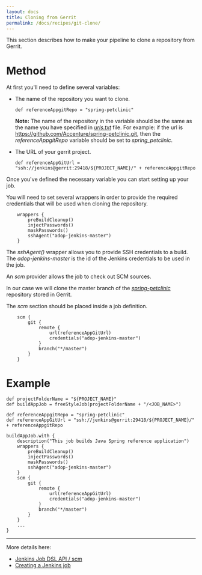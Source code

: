 ```yaml
---
layout: docs
title: Cloning from Gerrit
permalink: /docs/recipes/git-clone/
---
```


This section describes how to make your pipeline to clone a repository from Gerrit.

# Method

At first you'll need to define several variables:

* The name of the repository you want to clone.

    ```
    def referenceAppgitRepo = "spring-petclinic"
    ```
    
    **Note:** The name of the repository in the variable should be the same as the name you have specified in _[urls.txt](https://github.com/Accenture/adop-cartridge-java/blob/master/src/urls.txt)_ file. For example: if the url is https://github.com/Accenture/spring-petclinic.git, then the _referenceAppgitRepo_ variable should be set to _spring_petclinic_.

* The URL of your gerrit project.

    ```
    def referenceAppGitUrl = "ssh://jenkins@gerrit:29418/${PROJECT_NAME}/" + referenceAppgitRepo
    ```

Once you've defined the necessary variable you can start setting up your job.

You will need to set several wrappers in order to provide the required credentials that will be used when cloning the repository.

```
    wrappers {
        preBuildCleanup()
        injectPasswords()
        maskPasswords()
        sshAgent("adop-jenkins-master")
    }
```

The _sshAgent()_ wrapper allows you to provide SSH credentials to a build. The _adop-jenkins-master_ is the id of the Jenkins credentials to be used in the job.

An _scm_ provider allows the job to check out SCM sources.

In our case we will clone the master branch of the _[spring-petclinic](https://github.com/Accenture/spring-petclinic)_ repository stored in Gerrit.

The _scm_ section should be placed inside a job definition.

```
    scm {
        git {
            remote {
                url(referenceAppGitUrl)
                credentials("adop-jenkins-master")
            }
            branch("*/master")
        }
    }
```

# Example
```
def projectFolderName = "${PROJECT_NAME}"
def buildAppJob = freeStyleJob(projectFolderName + "/<JOB_NAME>")

def referenceAppgitRepo = "spring-petclinic"
def referenceAppGitUrl = "ssh://jenkins@gerrit:29418/${PROJECT_NAME}/" + referenceAppgitRepo

buildAppJob.with {
    description("This job builds Java Spring reference application")
    wrappers {
        preBuildCleanup()
        injectPasswords()
        maskPasswords()
        sshAgent("adop-jenkins-master")
    }
    scm {
        git {
            remote {
                url(referenceAppGitUrl)
                credentials("adop-jenkins-master")
            }
            branch("*/master")
        }
    }
    ...
}
```

---

More details here:

- [Jenkins Job DSL API / scm](https://jenkinsci.github.io/job-dsl-plugin/#method/javaposse.jobdsl.dsl.jobs.FreeStyleJob.scm)
- [Creating a Jenkins job](https://mibzzz.github.io/adop-cartridges-cookbook/docs/recipes/creating-a-job/)
